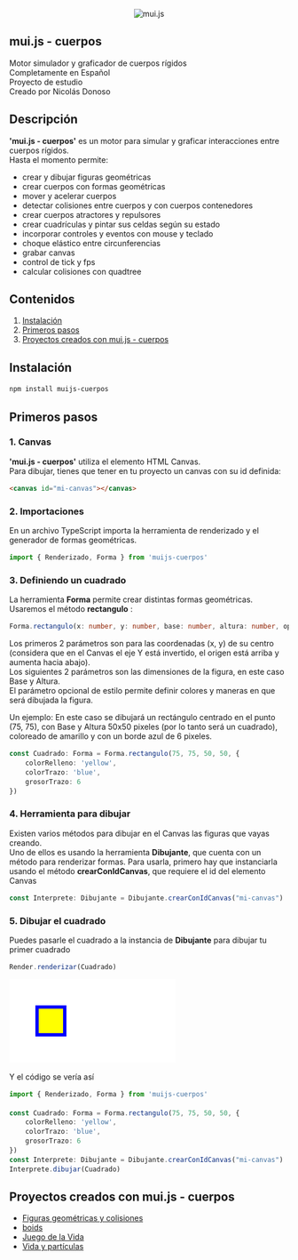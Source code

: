 <p align="center">
  <!-- <a href="http://nestjs.com/" target="blank"><img src="https://nestjs.com/img/logo-small.svg" width="200" alt="Nest Logo" /></a> -->
  <img src="Penates01.png"  width="450" alt="mui.js"/>
</p>


## mui.js - cuerpos
Motor simulador y graficador de cuerpos rígidos     
Completamente en Español      
Proyecto de estudio       
Creado por Nicolás Donoso       

## Descripción
__'mui.js - cuerpos'__ es un motor para simular y graficar interacciones entre cuerpos rígidos.   
Hasta el momento permite:   
- crear y dibujar figuras geométricas     
- crear cuerpos con formas geométricas      
- mover y acelerar cuerpos      
- detectar colisiones entre cuerpos y con cuerpos contenedores      
- crear cuerpos atractores y repulsores    
- crear cuadrículas y pintar sus celdas según su estado 
- incorporar controles y eventos con mouse y teclado
- choque elástico entre circunferencias
- grabar canvas
- control de tick y fps
- calcular colisiones con quadtree  

## Contenidos

1. [Instalación](#instalacion)
2. [Primeros pasos](#primeros-pasos)
3. [Proyectos creados con mui.js - cuerpos](#ejemplos)

<a name="instalacion"></a>
## Instalación

```bash
npm install muijs-cuerpos
```

<a name="primeros-pasos"></a>
## Primeros pasos

### 1. Canvas
__'mui.js - cuerpos'__ utiliza el elemento HTML Canvas.   
Para dibujar, tienes que tener en tu proyecto un canvas con su id definida:

```html
<canvas id="mi-canvas"></canvas>
```

### 2. Importaciones
En un archivo TypeScript importa la herramienta de renderizado y el generador de formas geométricas.

```typescript
import { Renderizado, Forma } from 'muijs-cuerpos'
```

### 3. Definiendo un cuadrado
La herramienta __Forma__ permite crear distintas formas geométricas. 
Usaremos el método __rectangulo__ :
```typescript
Forma.rectangulo(x: number, y: number, base: number, altura: number, opciones?: OpcionesForma & OpcionesGraficasForma)
```   
Los primeros 2 parámetros son para las coordenadas (x, y) de su centro (considera que en el Canvas el eje Y está invertido, el origen está arriba y aumenta hacia abajo).   
Los siguientes 2 parámetros son las dimensiones de la figura, en este caso Base y Altura.   
El parámetro opcional de estilo permite definir colores y maneras en que será dibujada la figura.

Un ejemplo:
En este caso se dibujará un rectángulo centrado en el punto (75, 75), con Base y Altura 50x50 pixeles (por lo tanto será un cuadrado), coloreado de amarillo y con un borde azul de 6 pixeles.
```typescript
const Cuadrado: Forma = Forma.rectangulo(75, 75, 50, 50, {
    colorRelleno: 'yellow',
    colorTrazo: 'blue',
    grosorTrazo: 6
})
```

### 4. Herramienta para dibujar
Existen varios métodos para dibujar en el Canvas las figuras que vayas creando.   
Uno de ellos es usando la herramienta __Dibujante__, que cuenta con un método para renderizar formas.
Para usarla, primero hay que instanciarla usando el método __crearConIdCanvas__, que requiere el id del elemento Canvas
```typescript
const Interprete: Dibujante = Dibujante.crearConIdCanvas("mi-canvas")
``` 

### 5. Dibujar el cuadrado
Puedes pasarle el cuadrado a la instancia de __Dibujante__ para dibujar tu primer cuadrado   
```typescript
Render.renderizar(Cuadrado)
``` 
<img src="./documentacion/primer_cuadrado.png">      

Y el código se vería así
```typescript
import { Renderizado, Forma } from 'muijs-cuerpos'

const Cuadrado: Forma = Forma.rectangulo(75, 75, 50, 50, {
    colorRelleno: 'yellow',
    colorTrazo: 'blue',
    grosorTrazo: 6
})
const Interprete: Dibujante = Dibujante.crearConIdCanvas("mi-canvas")
Interprete.dibujar(Cuadrado)
``` 

<a name="ejemplos"></a>
## Proyectos creados con mui.js - cuerpos 
- <a href="https://muinicomuiser.github.io/muijs-cuerpos/" target="_blank">Figuras geométricas y colisiones</a>
- <a href="https://muinicomuiser.github.io/boids" target="_blank">boids</a>
- <a href="https://muinicomuiser.github.io/Juego-de-la-vida" target="_blank">Juego de la Vida</a>
- <a href="https://muinicomuiser.github.io/Vida-y-particulas/" target="_blank">Vida y partículas</a>
